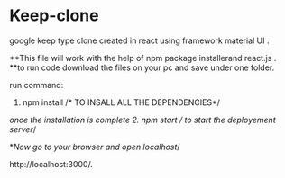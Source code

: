 # Keep-clone
google keep type clone created in react using framework material UI .


**This file will work with the help of npm package installerand react.js .
**to run code  download the files on your pc and save under one folder.

run command:
1. npm install     /* TO INSALL ALL THE DEPENDENCIES*/

**once the installation is complete
2. npm start     /* to start the deployement server*/

**Now go to your browser and open localhost*/

http://localhost:3000/.


